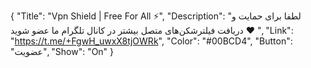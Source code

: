 {
"Title": "Vpn Shield | Free For All ⚡️",
"Description": "لطفا برای حمایت و دریافت فیلترشکن‌های متصل بیشتر در کانال تلگرام ما عضو شوید ♥️
",
"Link": "https://t.me/+FgwH_uwxX8tjOWRk",
"Color": "#00BCD4",
"Button": "عضویت",
"Show": "On"
}
